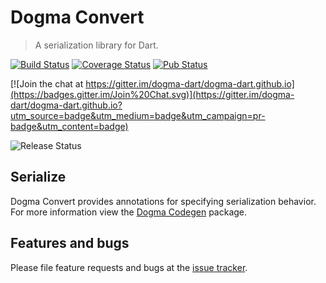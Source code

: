 # Dogma Convert

> A serialization library for Dart.

[![Build Status](http://beta.drone.io/api/badges/dogma-dart/dogma-convert/status.svg)](http://beta.drone.io/dogma-dart/dogma-convert)
[![Coverage Status](https://aircover.co/badges/dogma-dart/dogma-convert/coverage.svg)](https://aircover.co/dogma-dart/dogma-convert)
[![Pub Status](https://img.shields.io/pub/v/dogma_convert.svg)](https://pub.dartlang.org/packages/dogma_convert)

[![Join the chat at https://gitter.im/dogma-dart/dogma-dart.github.io](https://badges.gitter.im/Join%20Chat.svg)](https://gitter.im/dogma-dart/dogma-dart.github.io?utm_source=badge&utm_medium=badge&utm_campaign=pr-badge&utm_content=badge)

![Release Status](https://img.shields.io/badge/status-beta-orange.svg?style=flat)

## Serialize

Dogma Convert provides annotations for specifying serialization behavior. For
more information view the
[Dogma Codegen](https://github.com/dogma-dart/dogma-codegen) package.

## Features and bugs
Please file feature requests and bugs at the [issue tracker][tracker].

[tracker]: https://github.com/dogma-dart/dogma-convert/issues
